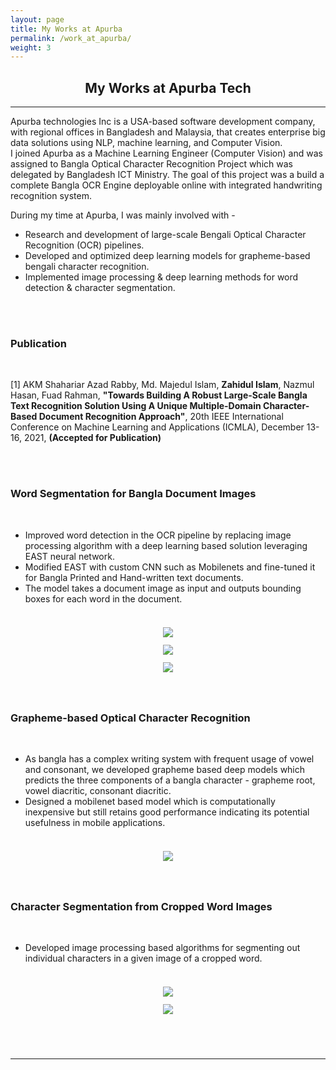 ```yaml
---
layout: page
title: My Works at Apurba
permalink: /work_at_apurba/
weight: 3
---
```

<div align="center">
<h2><b>My Works</b> at Apurba Tech</h2>
</div>
<hr/>
<h7 style="text-align: justify;">Apurba technologies Inc is a USA-based software development company, with regional offices in Bangladesh and Malaysia, that creates enterprise big data solutions using NLP, machine learning, and Computer Vision.
</h7>
<br/>
<h7 style="text-align: justify;">I joined Apurba as a Machine Learning Engineer (Computer Vision) and was assigned to Bangla Optical Character Recognition Project which was delegated by Bangladesh ICT Ministry. The goal of this project was a build a complete Bangla OCR Engine deployable online with integrated handwriting recognition system.
</h7>
<br/>

During my time at Apurba, I was mainly involved with -
<br/>
<ul>
  <li>Research and development of large-scale Bengali Optical Character Recognition (OCR) pipelines.</li>
  <li>Developed and optimized deep learning models for grapheme-based bengali character recognition.</li>
  <li>Implemented image processing & deep learning methods for word detection & character segmentation.</li>
</ul>


<br/>
<br/>

<!-- <left_right>
<span><h3 align="left"><b>Publications</b></h3></span>
<span>{% include elements/button_nt.html link="https://orcid.org/0000-0001-8246-632X" text="ORCID Profile" %}</span>
</left_right>
<div class="row">
{% include research/timeline.html %}
</div>

<br/>
<br/> -->


<h3 align="left"><b>Publication</b></h3>
<br/>


  [1] AKM Shahariar Azad Rabby, Md. Majedul Islam, <b>Zahidul Islam</b>, Nazmul Hasan, Fuad Rahman, <b>"Towards Building A Robust Large-Scale Bangla Text Recognition Solution Using A Unique Multiple-Domain Character-Based Document Recognition Approach"</b>, 20th IEEE International Conference on Machine Learning and Applications (ICMLA), December 13-16, 2021, <b>(Accepted for Publication)</b>

<br/>
<br/>


<h3 align="left"><b>Word Segmentation for Bangla Document Images</b></h3>
<br/>

<ul>
  <li>Improved word detection in the OCR pipeline by replacing image processing algorithm with a deep learning based solution leveraging EAST neural network.</li>
  <li>Modified EAST with custom CNN such as Mobilenets and fine-tuned it for Bangla Printed and Hand-written text documents.</li>
  <li>The model takes a document image as input and outputs bounding boxes for each word in the document.</li><br/>
</ul>

<div class="row" style="justify-content:center;align-items:center;">
  <div class="column" align="center">
    <img src="https://zahid58.github.io/images/work/apurba/inputoutput.jpg" hspace="6" vspace="6">
  </div>
  <div class="column" align="center">
    <img src="https://zahid58.github.io/images/work/apurba/east.jpg" hspace="6" vspace="6">
  </div>
    <div class="column" align="center">
    <img src="https://zahid58.github.io/images/work/apurba/output.jpg" hspace="6" vspace="6">
  </div>
</div>

<br/>
<br/>

<h3 align="left"><b>Grapheme-based Optical Character Recognition</b></h3>
<br/>

<ul>
  <li>As bangla has a complex writing system with frequent usage of vowel and consonant, we developed grapheme based deep models which predicts the three components of a bangla character - grapheme root, vowel diacritic, consonant diacritic.</li>
  <li>Designed a mobilenet based model which is computationally inexpensive but still retains good performance indicating its potential usefulness in mobile applications.</li>
  <br/>
</ul>

<div class="row" style="justify-content:center;align-items:center;">
  <div class="column" align="center">
    <img src="https://zahid58.github.io/images/work/apurba/grapheme.jpg" hspace="6" vspace="6">
  </div>
</div>

<br/>
<br/>

<h3 align="left"><b>Character Segmentation from Cropped Word Images</b></h3>
<br/>

<ul>
  <li>Developed image processing based algorithms for segmenting out individual characters in a given image of a cropped word.</li>
  <br/>
</ul>

<div class="row" style="justify-content:center;align-items:center;">
  <div class="column" align="center">
    <img src="https://zahid58.github.io/images/work/apurba/charseg2.jpg" hspace="6" vspace="6">
  </div>
    <div class="column" align="center">
    <img src="https://zahid58.github.io/images/work/apurba/charseg.jpg" hspace="6" vspace="6">
  </div>
</div>

<br/>
<br/>

<br/>
<hr/>
